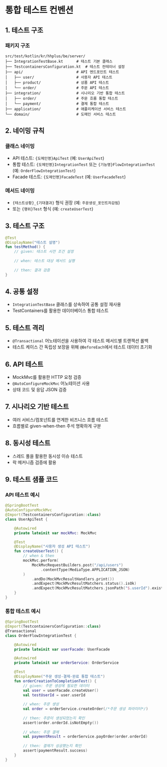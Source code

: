 # 통합 테스트 컨벤션

## 1. 테스트 구조

### 패키지 구조
```
src/test/kotlin/kr/hhplus/be/server/
├── IntegrationTestBase.kt      # 테스트 기본 클래스
├── TestcontainersConfiguration.kt  # 테스트 컨테이너 설정
├── api/                        # API 엔드포인트 테스트
│   ├── user/                   # 사용자 API 테스트
│   ├── product/                # 상품 API 테스트
│   └── order/                  # 주문 API 테스트
├── integration/                # 시나리오 기반 통합 테스트
│   ├── order/                  # 주문 흐름 통합 테스트
│   └── payment/                # 결제 통합 테스트
├── application/                # 애플리케이션 서비스 테스트
└── domain/                     # 도메인 서비스 테스트
```

## 2. 네이밍 규칙

### 클래스 네이밍
- API 테스트: `{도메인명}ApiTest` (예: `UserApiTest`)
- 통합 테스트: `{도메인명}IntegrationTest` 또는 `{기능명}FlowIntegrationTest` (예: `OrderFlowIntegrationTest`)
- Facade 테스트: `{도메인명}FacadeTest` (예: `UserFacadeTest`)

### 메서드 네이밍
- `{테스트상황}_{기대결과}` 형식 권장 (예: `주문생성_포인트차감됨`)
- 또는 `{행위}Test` 형식 (예: `createUserTest`)

## 3. 테스트 구조
```kotlin
@Test
@DisplayName("테스트 설명")
fun testMethod() {
    // given: 테스트 사전 조건 설정
    
    // when: 테스트 대상 메서드 실행
    
    // then: 결과 검증
}
```

## 4. 공통 설정
- `IntegrationTestBase` 클래스를 상속하여 공통 설정 재사용
- TestContainers를 활용한 데이터베이스 통합 테스트

## 5. 테스트 격리
- `@Transactional` 어노테이션을 사용하여 각 테스트 메서드별 트랜잭션 롤백
- 테스트 케이스 간 독립성 보장을 위해 `@BeforeEach`에서 테스트 데이터 초기화

## 6. API 테스트
- MockMvc를 활용한 HTTP 요청 검증
- `@AutoConfigureMockMvc` 어노테이션 사용
- 상태 코드 및 응답 JSON 검증

## 7. 시나리오 기반 테스트
- 여러 서비스/컴포넌트를 연계한 비즈니스 흐름 테스트
- 흐름별로 given-when-then 주석 명확하게 구분

## 8. 동시성 테스트
- 스레드 풀을 활용한 동시성 이슈 테스트
- 락 메커니즘 검증에 활용

## 9. 테스트 샘플 코드

### API 테스트 예시

```kotlin
@SpringBootTest
@AutoConfigureMockMvc
@Import(TestcontainersConfiguration::class)
class UserApiTest {

    @Autowired
    private lateinit var mockMvc: MockMvc

    @Test
    @DisplayName("사용자 생성 API 테스트")
    fun createUserTest() {
        // when & then
        mockMvc.perform(
            MockMvcRequestBuilders.post("/api/users")
                .contentType(MediaType.APPLICATION_JSON)
        )
            .andDo(MockMvcResultHandlers.print())
            .andExpect(MockMvcResultMatchers.status().isOk)
            .andExpect(MockMvcResultMatchers.jsonPath("$.userId").exists())
    }
}
```

### 통합 테스트 예시

```kotlin
@SpringBootTest
@Import(TestcontainersConfiguration::class)
@Transactional
class OrderFlowIntegrationTest {

    @Autowired
    private lateinit var userFacade: UserFacade

    @Autowired
    private lateinit var orderService: OrderService

    @Test
    @DisplayName("주문 생성-결제-완료 통합 테스트")
    fun orderCreationToCompletionTest() {
        // given: 주문 생성에 필요한 데이터
        val user = userFacade.createUser()
        val testUserId = user.userId
        
        // when: 주문 생성
        val order = orderService.createOrder(/*주문 생성 파라미터*/)
        
        // then: 주문이 생성되었는지 확인
        assert(order.orderId.isNotEmpty())
        
        // when: 주문 결제
        val paymentResult = orderService.payOrder(order.orderId)
        
        // then: 결제가 성공했는지 확인
        assert(paymentResult.success)
    }
} 